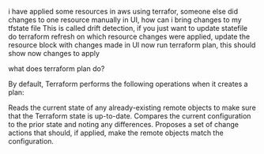 i have applied some resources in aws using terrafor, someone else did changes to one resource manually in UI, how can i bring changes to my tfstate file 
This is called drift detection, if you just want to update statefile do 
terraform refresh
on which resource changes were applied, update the resource block with changes made in UI
now run terraform plan, this should show now changes to apply 

what does terraform plan do?

By default, Terraform performs the following operations when it creates a plan:

Reads the current state of any already-existing remote objects to make sure that the Terraform state is up-to-date.
Compares the current configuration to the prior state and noting any differences.
Proposes a set of change actions that should, if applied, make the remote objects match the configuration.